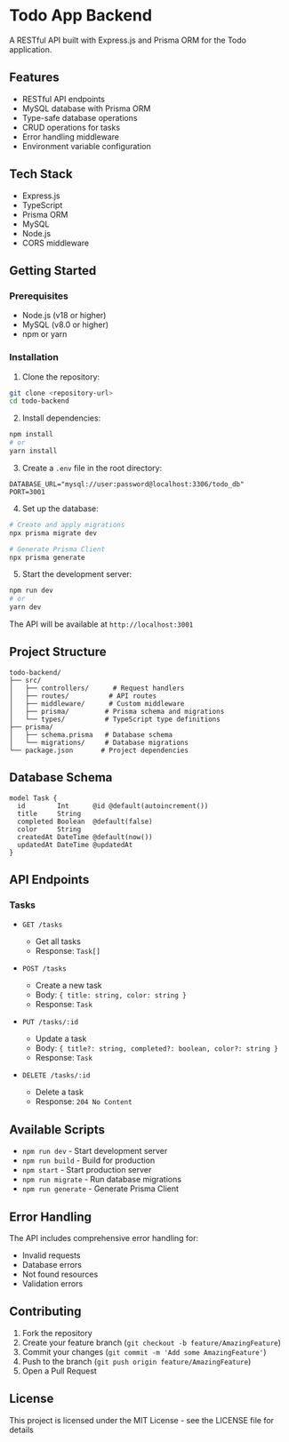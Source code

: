 # Todo App Backend

A RESTful API built with Express.js and Prisma ORM for the Todo application.

## Features

- RESTful API endpoints
- MySQL database with Prisma ORM
- Type-safe database operations
- CRUD operations for tasks
- Error handling middleware
- Environment variable configuration

## Tech Stack

- Express.js
- TypeScript
- Prisma ORM
- MySQL
- Node.js
- CORS middleware

## Getting Started

### Prerequisites

- Node.js (v18 or higher)
- MySQL (v8.0 or higher)
- npm or yarn

### Installation

1. Clone the repository:
```bash
git clone <repository-url>
cd todo-backend
```

2. Install dependencies:
```bash
npm install
# or
yarn install
```

3. Create a `.env` file in the root directory:
```env
DATABASE_URL="mysql://user:password@localhost:3306/todo_db"
PORT=3001
```

4. Set up the database:
```bash
# Create and apply migrations
npx prisma migrate dev

# Generate Prisma Client
npx prisma generate
```

5. Start the development server:
```bash
npm run dev
# or
yarn dev
```

The API will be available at `http://localhost:3001`

## Project Structure

```
todo-backend/
├── src/
│   ├── controllers/      # Request handlers
│   ├── routes/          # API routes
│   ├── middleware/      # Custom middleware
│   ├── prisma/         # Prisma schema and migrations
│   └── types/          # TypeScript type definitions
├── prisma/
│   ├── schema.prisma   # Database schema
│   └── migrations/     # Database migrations
└── package.json       # Project dependencies
```

## Database Schema

```prisma
model Task {
  id        Int      @id @default(autoincrement())
  title     String
  completed Boolean  @default(false)
  color     String
  createdAt DateTime @default(now())
  updatedAt DateTime @updatedAt
}
```

## API Endpoints

### Tasks

- `GET /tasks`
  - Get all tasks
  - Response: `Task[]`

- `POST /tasks`
  - Create a new task
  - Body: `{ title: string, color: string }`
  - Response: `Task`

- `PUT /tasks/:id`
  - Update a task
  - Body: `{ title?: string, completed?: boolean, color?: string }`
  - Response: `Task`

- `DELETE /tasks/:id`
  - Delete a task
  - Response: `204 No Content`

## Available Scripts

- `npm run dev` - Start development server
- `npm run build` - Build for production
- `npm start` - Start production server
- `npm run migrate` - Run database migrations
- `npm run generate` - Generate Prisma Client

## Error Handling

The API includes comprehensive error handling for:
- Invalid requests
- Database errors
- Not found resources
- Validation errors

## Contributing

1. Fork the repository
2. Create your feature branch (`git checkout -b feature/AmazingFeature`)
3. Commit your changes (`git commit -m 'Add some AmazingFeature'`)
4. Push to the branch (`git push origin feature/AmazingFeature`)
5. Open a Pull Request

## License

This project is licensed under the MIT License - see the LICENSE file for details
